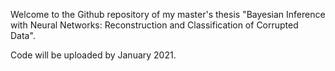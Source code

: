 Welcome to the Github repository of my master's thesis "Bayesian Inference with Neural Networks: Reconstruction and Classification of Corrupted Data".

Code will be uploaded by January 2021.